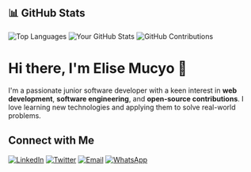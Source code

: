 ## 📊 GitHub Stats

![Top Languages](https://github-readme-stats.vercel.app/api/top-langs/?username=mucyoelise&layout=compact&theme=radical)
![Your GitHub Stats](https://github-readme-stats.vercel.app/api?username=mucyoelise&show_icons=true&theme=radical)
![GitHub Contributions](https://github-readme-streak-stats.demolab.com?user=yourusername&theme=radical)
 
# Hi there, I'm Elise Mucyo 👋

I'm a passionate junior software developer with a keen interest in **web development**, **software engineering**, and **open-source contributions**. I love learning new technologies and applying them to solve real-world problems.

## Connect with Me

[![LinkedIn](https://img.shields.io/badge/LinkedIn-%230077B5.svg?style=for-the-badge&logo=linkedin&logoColor=white)](https://linkedin.com/in/elise-mucyo/)
[![Twitter](https://img.shields.io/badge/Twitter-%231DA1F2.svg?style=for-the-badge&logo=twitter&logoColor=white)](https://x.com/elisemucyo)
[![Email](https://img.shields.io/badge/Email-%23D14836.svg?style=for-the-badge&logo=gmail&logoColor=white)](mailto:elisemcyo@gmail.com)
[![WhatsApp](https://img.shields.io/badge/WhatsApp-%25D366.svg?style=for-the-badge&logo=whatsapp&logoColor=white)](https://wa.me/250790467044)

<!---
mucyoelise/mucyoelise is a ✨ special ✨ repository because its `README.md` (this file) appears on your GitHub profile.
You can click the Preview link to take a look at your changes.
--->
